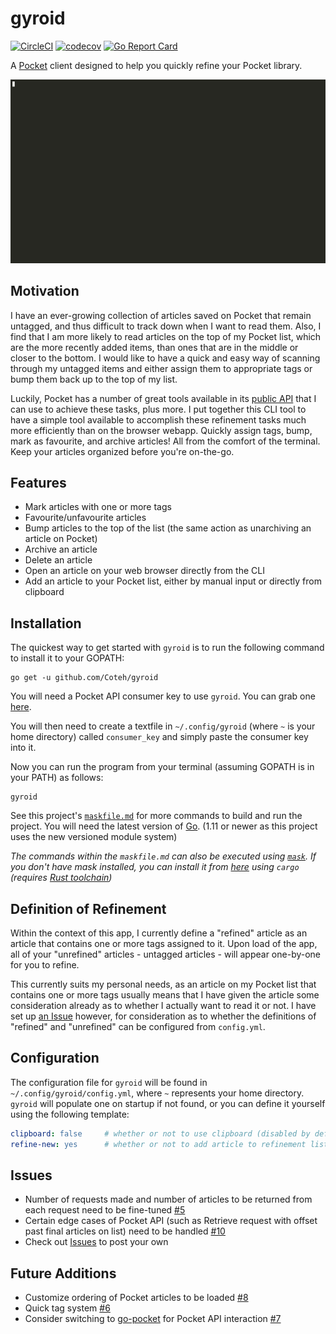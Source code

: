 # gyroid

[![CircleCI](https://circleci.com/gh/Coteh/gyroid.svg?style=shield)](https://circleci.com/gh/Coteh/gyroid)
[![codecov](https://codecov.io/gh/Coteh/gyroid/branch/master/graph/badge.svg)](https://codecov.io/gh/Coteh/gyroid)
[![Go Report Card](https://goreportcard.com/badge/github.com/Coteh/gyroid)](https://goreportcard.com/report/github.com/Coteh/gyroid)

A [Pocket](https://getpocket.com/) client designed to help you quickly refine your Pocket library.

![Preview](Preview.gif "Preview Image")

## Motivation

I have an ever-growing collection of articles saved on Pocket that remain untagged, and thus difficult to track down when I want to read them. Also, I find that I am more likely to read articles on the top of my Pocket list, which are the more recently added items, than ones that are in the middle or closer to the bottom. I would like to have a quick and easy way of scanning through my untagged items and either assign them to appropriate tags or bump them back up to the top of my list.

Luckily, Pocket has a number of great tools available in its [public API](https://getpocket.com/developer/docs/overview) that I can use to achieve these tasks, plus more. I put together this CLI tool to have a simple tool available to accomplish these refinement tasks much more efficiently than on the browser webapp. Quickly assign tags, bump, mark as favourite, and archive articles! All from the comfort of the terminal. Keep your articles organized before you're on-the-go.

## Features

- Mark articles with one or more tags
- Favourite/unfavourite articles
- Bump articles to the top of the list (the same action as unarchiving an article on Pocket)
- Archive an article
- Delete an article
- Open an article on your web browser directly from the CLI
- Add an article to your Pocket list, either by manual input or directly from clipboard

## Installation

The quickest way to get started with `gyroid` is to run the following command to install it to your GOPATH:

```
go get -u github.com/Coteh/gyroid
```

You will need a Pocket API consumer key to use `gyroid`. You can grab one [here](https://getpocket.com/developer/apps/new).

You will then need to create a textfile in `~/.config/gyroid` (where `~` is your home directory) called `consumer_key` and simply paste the consumer key into it.

Now you can run the program from your terminal (assuming GOPATH is in your PATH) as follows:

```
gyroid
```

See this project's [`maskfile.md`](maskfile.md) for more commands to build and run the project. You will need the latest version of [Go](https://golang.org/). (1.11 or newer as this project uses the new versioned module system)

*The commands within the `maskfile.md` can also be executed using [`mask`](https://github.com/jakedeichert/mask). If you don't have mask installed, you can install it from [here](https://crates.io/crates/mask) using `cargo` (requires [Rust toolchain](https://rustup.rs/))*

## Definition of Refinement

Within the context of this app, I currently define a "refined" article as an article that contains one or more tags assigned to it. Upon load of the app, all of your "unrefined" articles - untagged articles - will appear one-by-one for you to refine.

This currently suits my personal needs, as an article on my Pocket list that contains one or more tags usually means that I have given the article some consideration already as to whether I actually want to read it or not. I have set up [an Issue](https://github.com/Coteh/gyroid/issues/33) however, for consideration as to whether the definitions of "refined" and "unrefined" can be configured from `config.yml`.

## Configuration
The configuration file for `gyroid` will be found in `~/.config/gyroid/config.yml`, where `~` represents your home directory. `gyroid` will populate one on startup if not found, or you can define it yourself using the following template:

```yaml
clipboard: false     # whether or not to use clipboard (disabled by default)
refine-new: yes      # whether or not to add article to refinement list upon add (yes, prompt, or no (default))
```

## Issues
- Number of requests made and number of articles to be returned from each request need to be fine-tuned [#5](../../issues/5)
- Certain edge cases of Pocket API (such as Retrieve request with offset past final articles on list) need to be handled [#10](../../issues/10)
- Check out [Issues](../../issues) to post your own

## Future Additions
- Customize ordering of Pocket articles to be loaded [#8](../../issues/8)
- Quick tag system [#6](../../issues/6)
- Consider switching to [go-pocket](https://github.com/motemen/go-pocket) for Pocket API interaction [#7](../../issues/7)
